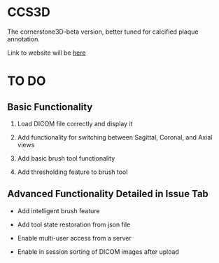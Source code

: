 # CCS3D
The cornerstone3D-beta version, better tuned for calcified plaque annotation.

Link to website will be [here](https://cdorais1.github.io/CCS3D/) 


# TO DO 

## Basic Functionality

1. Load DICOM file correctly and display it

2. Add functionality for switching between Sagittal, Coronal, and Axial views

3. Add basic brush tool functionality

4. Add thresholding feature to brush tool


## Advanced Functionality Detailed in Issue Tab

- Add intelligent brush feature 

- Add tool state restoration from json file

- Enable multi-user access from a server

- Enable in session sorting of DICOM images after upload
